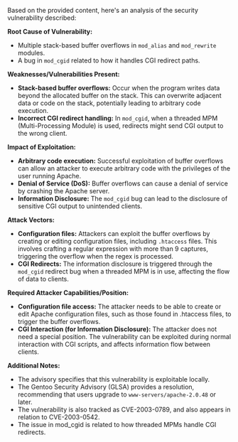Based on the provided content, here's an analysis of the security vulnerability described:

**Root Cause of Vulnerability:**
- Multiple stack-based buffer overflows in `mod_alias` and `mod_rewrite` modules.
- A bug in `mod_cgid` related to how it handles CGI redirect paths.

**Weaknesses/Vulnerabilities Present:**
- **Stack-based buffer overflows:** Occur when the program writes data beyond the allocated buffer on the stack. This can overwrite adjacent data or code on the stack, potentially leading to arbitrary code execution.
- **Incorrect CGI redirect handling:** In `mod_cgid`, when a threaded MPM (Multi-Processing Module) is used, redirects might send CGI output to the wrong client.

**Impact of Exploitation:**
- **Arbitrary code execution:** Successful exploitation of buffer overflows can allow an attacker to execute arbitrary code with the privileges of the user running Apache.
- **Denial of Service (DoS):** Buffer overflows can cause a denial of service by crashing the Apache server.
- **Information Disclosure:** The `mod_cgid` bug can lead to the disclosure of sensitive CGI output to unintended clients.

**Attack Vectors:**
- **Configuration files:** Attackers can exploit the buffer overflows by creating or editing configuration files, including `.htaccess` files. This involves crafting a regular expression with more than 9 captures, triggering the overflow when the regex is processed.
- **CGI Redirects:** The information disclosure is triggered through the `mod_cgid` redirect bug when a threaded MPM is in use, affecting the flow of data to clients.

**Required Attacker Capabilities/Position:**
- **Configuration file access:** The attacker needs to be able to create or edit Apache configuration files, such as those found in .htaccess files, to trigger the buffer overflows.
- **CGI Interaction (for Information Disclosure):** The attacker does not need a special position. The vulnerability can be exploited during normal interaction with CGI scripts, and affects information flow between clients.

**Additional Notes:**
- The advisory specifies that this vulnerability is exploitable locally.
- The Gentoo Security Advisory (GLSA) provides a resolution, recommending that users upgrade to `www-servers/apache-2.0.48` or later.
- The vulnerability is also tracked as CVE-2003-0789, and also appears in relation to CVE-2003-0542.
- The issue in mod_cgid is related to how threaded MPMs handle CGI redirects.